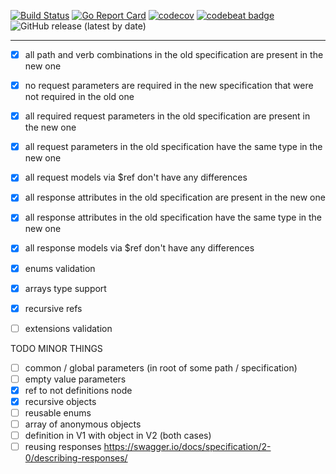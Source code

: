 [![Build Status](https://travis-ci.com/vadim-hleif/dipher.svg?branch=master)](https://travis-ci.com/vadim-hleif/dipher)
[![Go Report Card](https://goreportcard.com/badge/github.com/vadim-hleif/dipher)](https://goreportcard.com/report/github.com/vadim-hleif/dipher)
[![codecov](https://codecov.io/gh/vadim-hleif/dipher/branch/master/graph/badge.svg)](https://codecov.io/gh/vadim-hleif/dipher)
[![codebeat badge](https://codebeat.co/badges/1ac4289a-df2b-4d0e-adc9-c54ea12a78c6)](https://codebeat.co/projects/github-com-vadim-hleif-dipher-master)
![GitHub release (latest by date)](https://img.shields.io/github/v/release/vadim-hleif/dipher)
***
- [X] all path and verb combinations in the old specification are present in the new one
- [X] no request parameters are required in the new specification that were not required in the old one
- [X] all required request parameters in the old specification are present in the new one
- [X] all request parameters in the old specification have the same type in the new one
- [X] all request models via $ref don't have any differences
- [X] all response attributes in the old specification are present in the new one
- [X] all response attributes in the old specification have the same type in the new one
- [X] all response models via $ref don't have any differences
- [X] enums validation
- [X] arrays type support
- [X] recursive refs
- [ ] extensions validation


TODO MINOR THINGS
- [ ] common / global parameters (in root of some path / specification)
- [ ] empty value parameters
- [X] ref to not definitions node
- [X] recursive objects
- [ ] reusable enums
- [ ] array of anonymous objects
- [ ] definition in V1 with object in V2 (both cases)
- [ ] reusing responses https://swagger.io/docs/specification/2-0/describing-responses/